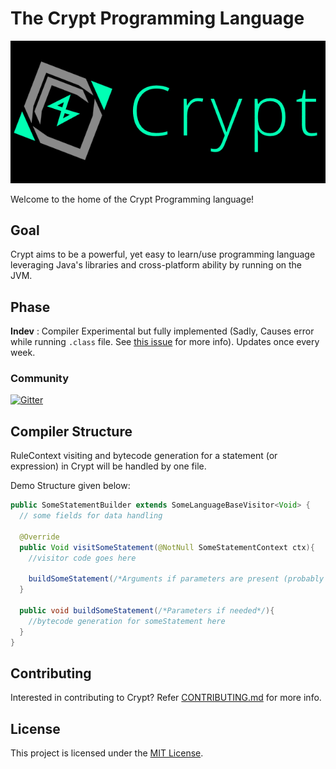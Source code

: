 # The Crypt Programming Language

<img src="https://github.com/Crypt-Language/Crypt/blob/main/Logo/PNG/CryptLogoLarge_Dark.png" width="1000px" height="auto">

Welcome to the home of the Crypt Programming language!

## Goal
Crypt aims to be a powerful, yet easy to learn/use  programming language leveraging Java's libraries and cross-platform ability by running on the JVM.

## Phase
**Indev** : Compiler Experimental but fully implemented (Sadly, Causes error while running `.class` file. See [this issue](https://github.com/Crypt-Language/Crypt/issues/20) for more info). Updates once every week. 

### Community
[![Gitter](https://badges.gitter.im/Crypt-Language/community.svg)](https://gitter.im/Crypt-Language/community?utm_source=badge&utm_medium=badge&utm_campaign=pr-badge)

## Compiler Structure

RuleContext visiting and bytecode generation for a statement (or expression) in Crypt will be handled by one file.

Demo Structure given below:

```java
public SomeStatementBuilder extends SomeLanguageBaseVisitor<Void> {
  // some fields for data handling

  @Override
  public Void visitSomeStatement(@NotNull SomeStatementContext ctx){
    //visitor code goes here
    
    buildSomeStatement(/*Arguments if parameters are present (probably visited values)*/);
  }
  
  public void buildSomeStatement(/*Parameters if needed*/){
    //bytecode generation for someStatement here
  }
}
```

## Contributing

Interested in contributing to Crypt? Refer [CONTRIBUTING.md](https://github.com/Crypt-Language/Crypt/blob/main/CONTRIBUTING.md) for more info. 

## License

This project is licensed under the [MIT License](https://github.com/Crypt-Language/Crypt/blob/main/LICENSE).
